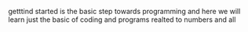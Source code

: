 getttind started is the basic step towards programming and 
here we will learn just the basic of coding and programs realted to numbers 
and all

